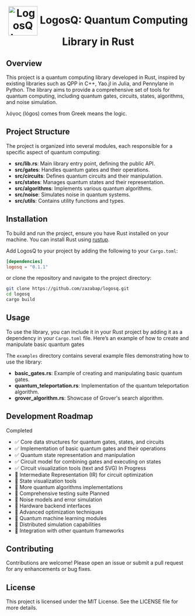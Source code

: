 <!-- # Quantum Computing Library in Rust -->

<div align="center">
  <h1>
    <img src="docs/LogosQ.jpg" alt="LogosQ Logo" width="80" height="80" style="vertical-align: middle;">
    LogosQ: Quantum Computing Library in Rust
  </h1>
</div>

## Overview
This project is a quantum computing library developed in Rust, inspired by existing libraries such as QPP in C++, Yao.jl in Julia, and Pennylane in Python. The library aims to provide a comprehensive set of tools for quantum computing, including quantum gates, circuits, states, algorithms, and noise simulation.

λόγος (lógos) comes from Greek means the logic.

## Project Structure
The project is organized into several modules, each responsible for a specific aspect of quantum computing:

- **src/lib.rs**: Main library entry point, defining the public API.
- **src/gates**: Handles quantum gates and their operations.
- **src/circuits**: Defines quantum circuits and their manipulation.
- **src/states**: Manages quantum states and their representation.
- **src/algorithms**: Implements various quantum algorithms.
- **src/noise**: Simulates noise in quantum systems.
- **src/utils**: Contains utility functions and types.

## Installation
To build and run the project, ensure you have Rust installed on your machine. You can install Rust using [rustup](https://rustup.rs/).


Add LogosQ to your project by adding the following to your `Cargo.toml`:

```toml
[dependencies]
logosq = "0.1.1"
```
or clone the repository and navigate to the project directory:

```bash
git clone https://github.com/zazabap/logosq.git
cd logosq
cargo build
```

## Usage
To use the library, you can include it in your Rust project by adding it as a dependency in your `Cargo.toml` file. Here’s an example of how to create and manipulate basic quantum gates

The `examples` directory contains several example files demonstrating how to use the library:

- **basic_gates.rs**: Example of creating and manipulating basic quantum gates.
- **quantum_teleportation.rs**: Implementation of the quantum teleportation algorithm.
- **grover_algorithm.rs**: Showcase of Grover's search algorithm.

## Development Roadmap
Completed
- ✅ Core data structures for quantum gates, states, and circuits
- ✅ Implementation of basic quantum gates and their operations
- ✅ Quantum state representation and manipulation
- ✅ Circuit model for combining gates and executing on states
- ✅ Circuit visualization tools (text and SVG)
In Progress
- 🚧 Intermediate Representation (IR) for circuit optimization
- 🚧 State visualization tools
- 🚧 More quantum algorithms implementations
- 🚧 Comprehensive testing suite
Planned
- 📅 Noise models and error simulation
- 📅 Hardware backend interfaces
- 📅 Advanced optimization techniques
- 📅 Quantum machine learning modules
- 📅 Distributed simulation capabilities
- 📅 Integration with other quantum frameworks

## Contributing
Contributions are welcome! Please open an issue or submit a pull request for any enhancements or bug fixes.

## License
This project is licensed under the MIT License. See the LICENSE file for more details.